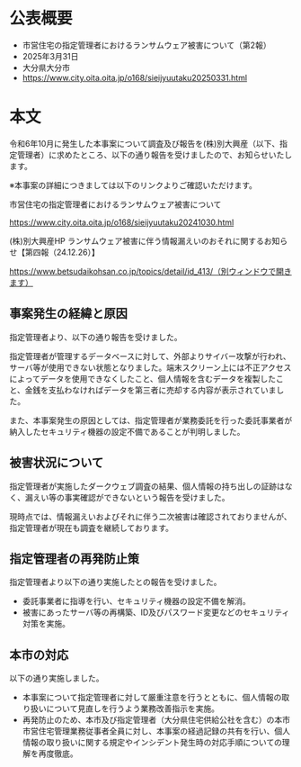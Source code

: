 # 公表概要
- 市営住宅の指定管理者におけるランサムウェア被害について（第2報）
- 2025年3月31日
- 大分県大分市
- https://www.city.oita.oita.jp/o168/sieijyuutaku20250331.html

# 本文
令和6年10月に発生した本事案について調査及び報告を(株)別大興産（以下、指定管理者）に求めたところ、以下の通り報告を受けましたので、お知らせいたします。

※本事案の詳細につきましては以下のリンクよりご確認いただけます。

市営住宅の指定管理者におけるランサムウェア被害について

https://www.city.oita.oita.jp/o168/sieijyuutaku20241030.html

(株)別大興産HP ランサムウェア被害に伴う情報漏えいのおそれに関するお知らせ【第四報（24.12.26）】

https://www.betsudaikohsan.co.jp/topics/detail/id_413/（別ウィンドウで開きます）

## 事案発生の経緯と原因
指定管理者より、以下の通り報告を受けました。

指定管理者が管理するデータベースに対して、外部よりサイバー攻撃が行われ、サーバ等が使用できない状態となりました。端末スクリーン上には不正アクセスによってデータを使用できなくしたこと、個人情報を含むデータを複製したこと、金銭を支払わなければデータを第三者に売却する内容が表示されていました。

また、本事案発生の原因としては、指定管理者が業務委託を行った委託事業者が納入したセキュリティ機器の設定不備であることが判明しました。

## 被害状況について
指定管理者が実施したダークウェブ調査の結果、個人情報の持ち出しの証跡はなく、漏えい等の事実確認ができないという報告を受けました。

現時点では、情報漏えいおよびそれに伴う二次被害は確認されておりませんが、指定管理者が現在も調査を継続しております。

## 指定管理者の再発防止策
指定管理者より以下の通り実施したとの報告を受けました。

- 委託事業者に指導を行い、セキュリティ機器の設定不備を解消。
- 被害にあったサーバ等の再構築、ID及びパスワード変更などのセキュリティ対策を実施。

## 本市の対応
以下の通り実施しました。
- 本事案について指定管理者に対して厳重注意を行うとともに、個人情報の取り扱いについて見直しを行うよう業務改善指示を実施。
- 再発防止のため、本市及び指定管理者（大分県住宅供給公社を含む）の本市市営住宅管理業務従事者全員に対し、本事案の経過記録の共有を行い、個人情報の取り扱いに関する規定やインシデント発生時の対応手順についての理解を再度徹底。
